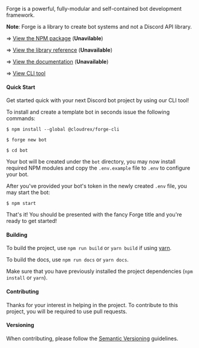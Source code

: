 Forge is a powerful, fully-modular and self-contained bot development framework.

**Note**: Forge is a library to create bot systems and not a Discord API library.

=> [View the NPM package](#) (**Unavilable**)

=> [View the library reference](#) (**Unavailable**)

=> [View the documentation](#) (**Unavailable**)

=> [View CLI tool](https://www.npmjs.com/package/@cloudrex/forge-cli)

#### Quick Start

Get started quick with your next Discord bot project by using our CLI tool!

To install and create a template bot in seconds issue the following commands:

`$ npm install --global @cloudrex/forge-cli`

`$ forge new bot`

`$ cd bot`

Your bot will be created under the `bot` directory, you may now install required NPM modules and copy the `.env.example` file to `.env` to configure your bot.

After you've provided your bot's token in the newly created `.env` file, you may start the bot:

`$ npm start`

That's it! You should be presented with the fancy Forge title and you're ready to get started!

#### Building

To build the project, use `npm run build` or `yarn build` if using [yarn](https://yarnpkg.com/).

To build the docs, use `npm run docs` or `yarn docs`.

Make sure that you have previously installed the project dependencies (`npm install` or `yarn`).

#### Contributing

Thanks for your interest in helping in the project. To contribute to this project, you will be required to use pull requests.

#### Versioning

When contributing, please follow the [Semantic Versioning](https://semver.org/) guidelines.
